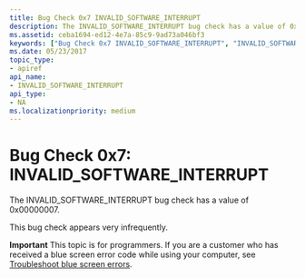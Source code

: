 ```yaml
---
title: Bug Check 0x7 INVALID_SOFTWARE_INTERRUPT
description: The INVALID_SOFTWARE_INTERRUPT bug check has a value of 0x00000007.This bug check appears very infrequently.
ms.assetid: ceba1694-ed12-4e7a-85c9-9ad73a046bf3
keywords: ["Bug Check 0x7 INVALID_SOFTWARE_INTERRUPT", "INVALID_SOFTWARE_INTERRUPT"]
ms.date: 05/23/2017
topic_type:
- apiref
api_name:
- INVALID_SOFTWARE_INTERRUPT
api_type:
- NA
ms.localizationpriority: medium
---
```


# Bug Check 0x7: INVALID\_SOFTWARE\_INTERRUPT


The INVALID\_SOFTWARE\_INTERRUPT bug check has a value of 0x00000007.

This bug check appears very infrequently.

**Important** This topic is for programmers. If you are a customer who has received a blue screen error code while using your computer, see [Troubleshoot blue screen errors](https://windows.microsoft.com/windows-10/troubleshoot-blue-screen-errors).

 

 




